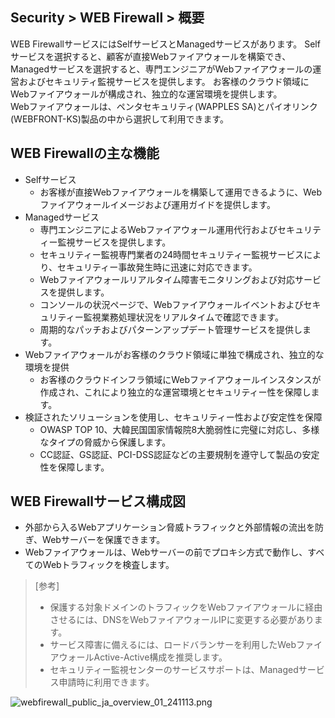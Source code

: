 ## Security > WEB Firewall > 概要

WEB FirewallサービスにはSelfサービスとManagedサービスがあります。
Selfサービスを選択すると、顧客が直接Webファイアウォールを構築でき、Managedサービスを選択すると、専門エンジニアがWebファイアウォールの運営およびセキュリティ監視サービスを提供します。 
お客様のクラウド領域にWebファイアウォールが構成され、独立的な運営環境を提供します。
<BR>
Webファイアウォールは、ペンタセキュリティ(WAPPLES SA)とパイオリンク(WEBFRONT-KS)製品の中から選択して利用できます。

## WEB Firewallの主な機能

* Selfサービス
   * お客様が直接Webファイアウォールを構築して運用できるように、Webファイアウォールイメージおよび運用ガイドを提供します。
* Managedサービス
   * 専門エンジニアによるWebファイアウォール運用代行およびセキュリティー監視サービスを提供します。
   * セキュリティー監視専門業者の24時間セキュリティー監視サービスにより、セキュリティー事故発生時に迅速に対応できます。
   * Webファイアウォールリアルタイム障害モニタリングおよび対応サービスを提供します。
   * コンソールの状況ページで、Webファイアウォールイベントおよびセキュリティー監視業務処理状況をリアルタイムで確認できます。
   * 周期的なパッチおよびパターンアップデート管理サービスを提供します。
* Webファイアウォールがお客様のクラウド領域に単独で構成され、独立的な環境を提供
   * お客様のクラウドインフラ領域にWebファイアウォールインスタンスが作成され、これにより独立的な運営環境とセキュリティー性を保障します。
* 検証されたソリューションを使用し、セキュリティー性および安定性を保障
   * OWASP TOP 10、大韓民国国家情報院8大脆弱性に完璧に対応し、多様なタイプの脅威から保護します。
   * CC認証、GS認証、PCI-DSS認証などの主要規制を遵守して製品の安定性を保障します。

## WEB Firewallサービス構成図

* 外部から入るWebアプリケーション脅威トラフィックと外部情報の流出を防ぎ、Webサーバーを保護できます。
* Webファイアウォールは、Webサーバーの前でプロキシ方式で動作し、すべてのWebトラフィックを検査します。

> [参考]
> * 保護する対象ドメインのトラフィックをWebファイアウォールに経由させるには、DNSをWebファイアウォールIPに変更する必要があります。<BR>
> * サービス障害に備えるには、ロードバランサーを利用したWebファイアウォールActive-Active構成を推奨します。<BR>
> * セキュリティー監視センターのサービスサポートは、Managedサービス申請時に利用できます。

![webfirewall_public_ja_overview_01_241113.png](https://static.toastoven.net/prod_web_firewall/Common/public/ja/webfirewall_public_ja_overview_01_241113.png)
